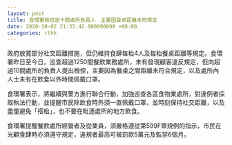 ```yaml
---
layout: post
title: 食環署檢控逾十間處所負責人　主要因餐桌距離未符規定
date: 2020-10-02 21:35:42.000000000 +08:00
categories: rthk
---
```


政府放寬部分社交距離措施，但仍維持食肆每枱4人及每枱餐桌距離等規定。食環署昨日至今日，巡查超過1250間餐飲業務處所，未有發現顧客違反規定，但向超過10間處所的負責人提出檢控，主要因為餐桌之間距離未符合規定，以及處所內人士未有在飲食以外時間佩戴口罩。

食環署表示，將繼續與警方進行聯合行動，加強巡查各區食物業處所，對違例者採取執法行動，並提醒市民除飲食時外須一直佩戴口罩，並時刻保持社交距離，以及盡量避免「搭枱」，也不要在毗連處所的地方飲食。

食環署提醒餐飲處所經營者及從業員，須嚴格遵從第599F章規例的指示，市民在光顧食肆時亦須遵守規定，違規者最高可被罰款5萬元及監禁6個月。

